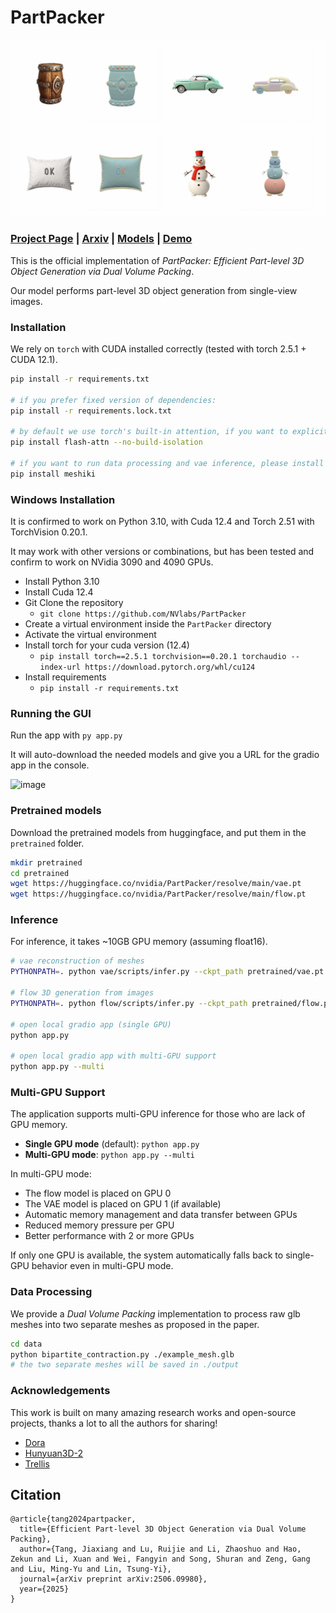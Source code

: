 # PartPacker

![teaser](assets/teaser.gif)

### [Project Page](https://research.nvidia.com/labs/dir/partpacker/) | [Arxiv](https://arxiv.org/abs/2506.09980) | [Models](https://huggingface.co/nvidia/PartPacker) | [Demo](https://huggingface.co/spaces/nvidia/PartPacker)


This is the official implementation of *PartPacker: Efficient Part-level 3D Object Generation via Dual Volume Packing*.

Our model performs part-level 3D object generation from single-view images.

### Installation

We rely on `torch` with CUDA installed correctly (tested with torch 2.5.1 + CUDA 12.1).

```bash
pip install -r requirements.txt

# if you prefer fixed version of dependencies:
pip install -r requirements.lock.txt

# by default we use torch's built-in attention, if you want to explicitly use flash-attn:
pip install flash-attn --no-build-isolation

# if you want to run data processing and vae inference, please install meshiki:
pip install meshiki
```

### Windows Installation
It is confirmed to work on Python 3.10, with Cuda 12.4 and Torch 2.51 with TorchVision 0.20.1.

It may work with other versions or combinations, but has been tested and confirm to work on NVidia 3090 and 4090 GPUs.

- Install Python 3.10
- Install Cuda 12.4
- Git Clone the repository
  - `git clone https://github.com/NVlabs/PartPacker`
- Create a virtual environment inside the `PartPacker` directory
- Activate the virtual environment
- Install torch for your cuda version (12.4)
  - `pip install torch==2.5.1 torchvision==0.20.1 torchaudio --index-url https://download.pytorch.org/whl/cu124`
- Install requirements
  - `pip install -r requirements.txt`

### Running the GUI
Run the app with `py app.py`

It will auto-download the needed models and give you a URL for the gradio app in the console.

![image](https://github.com/user-attachments/assets/205e1d08-fc8a-4041-9845-5a9ce9cfa5f8)


### Pretrained models

Download the pretrained models from huggingface, and put them in the `pretrained` folder.

```bash
mkdir pretrained
cd pretrained
wget https://huggingface.co/nvidia/PartPacker/resolve/main/vae.pt
wget https://huggingface.co/nvidia/PartPacker/resolve/main/flow.pt
```

### Inference

For inference, it takes ~10GB GPU memory (assuming float16).

```bash
# vae reconstruction of meshes
PYTHONPATH=. python vae/scripts/infer.py --ckpt_path pretrained/vae.pt --input assets/meshes/ --output_dir output/

# flow 3D generation from images
PYTHONPATH=. python flow/scripts/infer.py --ckpt_path pretrained/flow.pt --input assets/images/ --output_dir output/

# open local gradio app (single GPU)
python app.py

# open local gradio app with multi-GPU support
python app.py --multi
```

### Multi-GPU Support

The application supports multi-GPU inference for those who are lack of GPU memory.

- **Single GPU mode** (default): `python app.py`
- **Multi-GPU mode**: `python app.py --multi`

In multi-GPU mode:
- The flow model is placed on GPU 0
- The VAE model is placed on GPU 1 (if available)
- Automatic memory management and data transfer between GPUs
- Reduced memory pressure per GPU
- Better performance with 2 or more GPUs

If only one GPU is available, the system automatically falls back to single-GPU behavior even in multi-GPU mode.

### Data Processing

We provide a *Dual Volume Packing* implementation to process raw glb meshes into two separate meshes as proposed in the paper.

```bash
cd data
python bipartite_contraction.py ./example_mesh.glb
# the two separate meshes will be saved in ./output
```

### Acknowledgements

This work is built on many amazing research works and open-source projects, thanks a lot to all the authors for sharing!

* [Dora](https://github.com/Seed3D/Dora)
* [Hunyuan3D-2](https://github.com/Tencent/Hunyuan3D-2)
* [Trellis](https://github.com/microsoft/TRELLIS)

## Citation

```
@article{tang2024partpacker,
  title={Efficient Part-level 3D Object Generation via Dual Volume Packing},
  author={Tang, Jiaxiang and Lu, Ruijie and Li, Zhaoshuo and Hao, Zekun and Li, Xuan and Wei, Fangyin and Song, Shuran and Zeng, Gang and Liu, Ming-Yu and Lin, Tsung-Yi},
  journal={arXiv preprint arXiv:2506.09980},
  year={2025}
}
```
